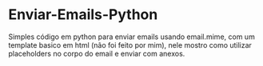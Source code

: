 # Enviar-Emails-Python
Simples código em python para enviar emails usando email.mime, com um template basico em html (não foi feito por mim),
nele mostro como utilizar placeholders no corpo do email e enviar com anexos.
